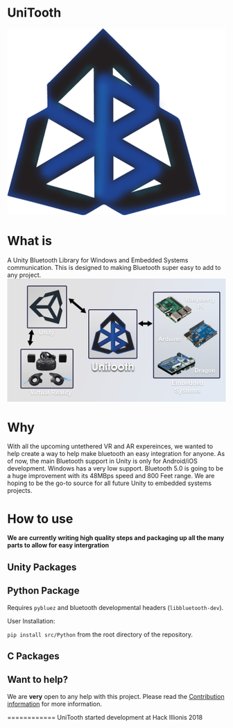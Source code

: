 # UniTooth
![Logo](unitooth_logo.png)

# What is 
A Unity Bluetooth Library for Windows and Embedded Systems communication. This is designed to making Bluetooth super easy to add to any project.
![Logo](Unitooth%20High%20Level%20Diagram.png)

# Why
With all the upcoming untethered VR and AR expereinces, we wanted to help create a way to help make bluetooth an easy integration for anyone. As of now, the main Bluetooth support in Unity is only for Android/iOS development. Windows has a very low support. Bluetooth 5.0 is going to be a huge improvement with its 48MBps speed and 800 Feet range. We are hoping to be the go-to source for all future Unity to embedded systems projects.

# How to use

**We are currently writing high quality steps and packaging up all the many parts to allow for easy intergration**

## Unity Packages

## Python Package

Requires `pybluez` and bluetooth developmental headers
(`libbluetooth-dev`).

User Installation:

`pip install src/Python` from the root directory of the repository.

## C Packages

## Want to help?

We are **very** open to any help with this project. Please read the [Contribution information](https://github.com/sjfricke/UniTooth/blob/master/CONTRIBUTING.md) for more information.

============
UniTooth started development at Hack Illionis 2018
